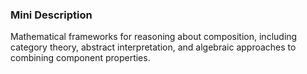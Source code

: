 ### Mini Description

Mathematical frameworks for reasoning about composition, including category theory, abstract interpretation, and algebraic approaches to combining component properties.
